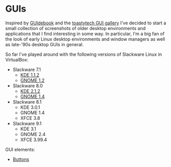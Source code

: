 # GUIs
Inspired by [GUIdebook](https://guidebookgallery.org) and the [toastytech GUI gallery](http://toastytech.com/guis/index.html) I've decided to start a small collection of screenshots of older desktop environments and applications that I find interesting in some way. In particular, I'm a big fan of the look of early Linux desktop environments and window managers as well as late-'90s desktop GUIs in general.

So far I've played around with the following versions of Slackware Linux in VirtualBox:

* Slackware 7.1
	* [KDE 1.1.2](guis/kde-1.1.2/screenshots.md)
	* [GNOME 1.2](guis/gnome-1.2/screenshots.md)
* Slackware 8.0
	* [KDE 2.1.2](guis/kde-2.1.2/screenshots.md)
	* [GNOME 1.4](guis/gnome-1.4/screenshots.md)
* Slackware 8.1
	* KDE 3.0.1
	* GNOME 1.4
	* XFCE 3.8
* Slackware 9.1
	* KDE 3.1
	* GNOME 2.4
	* XFCE 3.99.4

GUI elements:

* [Buttons](guis/buttons/index.md)